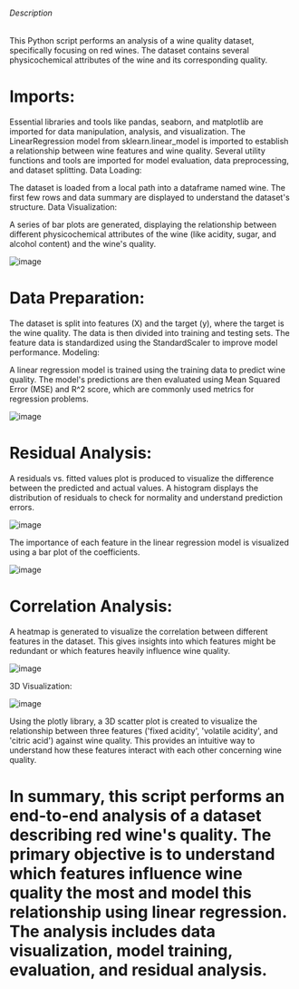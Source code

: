###### Description 
This Python script performs an analysis of a wine quality dataset, specifically focusing on red wines. The dataset contains several physicochemical attributes of the wine and its corresponding quality.

# Imports:

Essential libraries and tools like pandas, seaborn, and matplotlib are imported for data manipulation, analysis, and visualization.
The LinearRegression model from sklearn.linear_model is imported to establish a relationship between wine features and wine quality.
Several utility functions and tools are imported for model evaluation, data preprocessing, and dataset splitting.
Data Loading:

The dataset is loaded from a local path into a dataframe named wine.
The first few rows and data summary are displayed to understand the dataset's structure.
Data Visualization:

A series of bar plots are generated, displaying the relationship between different physicochemical attributes of the wine (like acidity, sugar, and alcohol content) and the wine's quality.

![image](https://github.com/swetanshusbp/Bharat_Intern_Task/assets/84852778/44473c76-d7df-4817-aa23-13089c978e0a)

# Data Preparation:

The dataset is split into features (X) and the target (y), where the target is the wine quality.
The data is then divided into training and testing sets.
The feature data is standardized using the StandardScaler to improve model performance.
Modeling:

A linear regression model is trained using the training data to predict wine quality.
The model's predictions are then evaluated using Mean Squared Error (MSE) and R^2 score, which are commonly used metrics for regression problems.

![image](https://github.com/swetanshusbp/Bharat_Intern_Task/assets/84852778/6d15dd26-2d55-4807-8fd5-a4ae6e7d8e8a)

# Residual Analysis:

A residuals vs. fitted values plot is produced to visualize the difference between the predicted and actual values.
A histogram displays the distribution of residuals to check for normality and understand prediction errors.

![image](https://github.com/swetanshusbp/Bharat_Intern_Task/assets/84852778/05930afb-767d-4c5e-a7e4-bd7c4d390f1f)

The importance of each feature in the linear regression model is visualized using a bar plot of the coefficients.

![image](https://github.com/swetanshusbp/Bharat_Intern_Task/assets/84852778/76ea2346-00cf-490e-99a7-8fc844f168c9)


# Correlation Analysis:

A heatmap is generated to visualize the correlation between different features in the dataset. This gives insights into which features might be redundant or which features heavily influence wine quality.

![image](https://github.com/swetanshusbp/Bharat_Intern_Task/assets/84852778/7b2abd40-5f48-4283-bd83-3819c80cdf99)

3D Visualization:

![image](https://github.com/swetanshusbp/Bharat_Intern_Task/assets/84852778/daaa2fc4-93ab-4cc1-ae98-f0a3a4ffadc5)


Using the plotly library, a 3D scatter plot is created to visualize the relationship between three features ('fixed acidity', 'volatile acidity', and 'citric acid') against wine quality. This provides an intuitive way to understand how these features interact with each other concerning wine quality.
# In summary, this script performs an end-to-end analysis of a dataset describing red wine's quality. The primary objective is to understand which features influence wine quality the most and model this relationship using linear regression. The analysis includes data visualization, model training, evaluation, and residual analysis.
